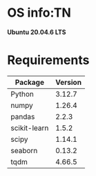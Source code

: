 # OS info:TN

**Ubuntu 20.04.6 LTS**

# Requirements

|Package|Version|
|-------|-------|
|Python             |3.12.7|
|numpy              |1.26.4|
|pandas             |2.2.3|
|scikit-learn       |1.5.2|
|scipy              |1.14.1|
|seaborn            |0.13.2|
|tqdm               |4.66.5|
